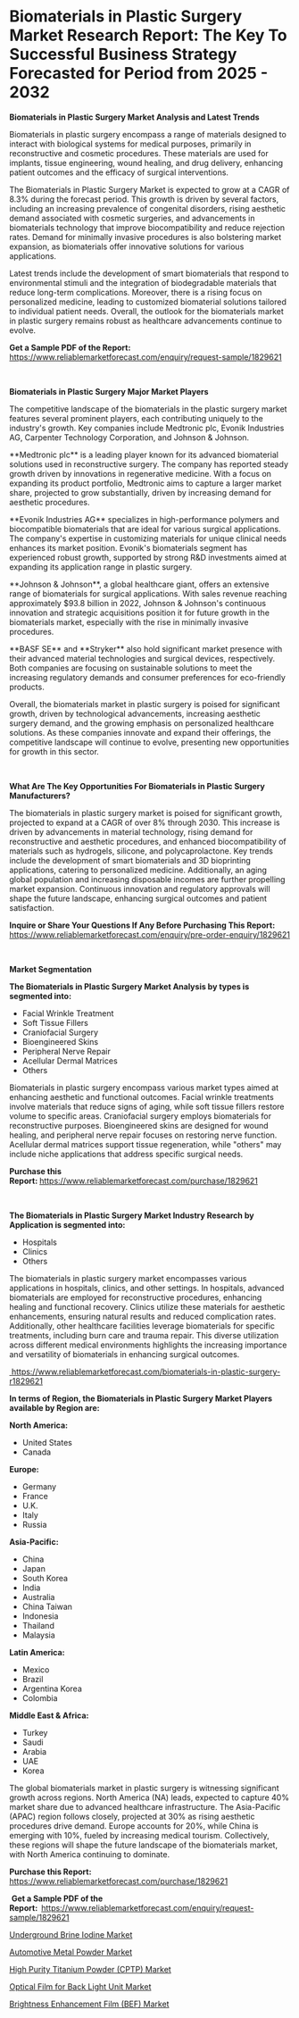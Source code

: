 <p><h1>Biomaterials in Plastic Surgery Market Research Report: The Key To Successful Business Strategy Forecasted for Period from 2025 - 2032</h1></p><p><strong>Biomaterials in Plastic Surgery Market Analysis and Latest Trends</strong></p>
<p><p>Biomaterials in plastic surgery encompass a range of materials designed to interact with biological systems for medical purposes, primarily in reconstructive and cosmetic procedures. These materials are used for implants, tissue engineering, wound healing, and drug delivery, enhancing patient outcomes and the efficacy of surgical interventions.</p><p>The Biomaterials in Plastic Surgery Market is expected to grow at a CAGR of 8.3% during the forecast period. This growth is driven by several factors, including an increasing prevalence of congenital disorders, rising aesthetic demand associated with cosmetic surgeries, and advancements in biomaterials technology that improve biocompatibility and reduce rejection rates. Demand for minimally invasive procedures is also bolstering market expansion, as biomaterials offer innovative solutions for various applications.</p><p>Latest trends include the development of smart biomaterials that respond to environmental stimuli and the integration of biodegradable materials that reduce long-term complications. Moreover, there is a rising focus on personalized medicine, leading to customized biomaterial solutions tailored to individual patient needs. Overall, the outlook for the biomaterials market in plastic surgery remains robust as healthcare advancements continue to evolve.</p></p>
<p><strong>Get a Sample PDF of the Report:&nbsp;</strong> <a href="https://www.reliablemarketforecast.com/enquiry/request-sample/1829621?utm_campaign=1134&utm_medium=2&utm_source=Github&utm_content=ia&utm_term=03042025&utm_id=biomaterials-in-plastic-surgery">https://www.reliablemarketforecast.com/enquiry/request-sample/1829621</a></p>
<p>&nbsp;</p>
<p><strong>Biomaterials in Plastic Surgery Major Market Players</strong></p>
<p><p>The competitive landscape of the biomaterials in the plastic surgery market features several prominent players, each contributing uniquely to the industry's growth. Key companies include Medtronic plc, Evonik Industries AG, Carpenter Technology Corporation, and Johnson & Johnson.</p><p>**Medtronic plc** is a leading player known for its advanced biomaterial solutions used in reconstructive surgery. The company has reported steady growth driven by innovations in regenerative medicine. With a focus on expanding its product portfolio, Medtronic aims to capture a larger market share, projected to grow substantially, driven by increasing demand for aesthetic procedures.</p><p>**Evonik Industries AG** specializes in high-performance polymers and biocompatible biomaterials that are ideal for various surgical applications. The company's expertise in customizing materials for unique clinical needs enhances its market position. Evonik's biomaterials segment has experienced robust growth, supported by strong R&D investments aimed at expanding its application range in plastic surgery.</p><p>**Johnson & Johnson**, a global healthcare giant, offers an extensive range of biomaterials for surgical applications. With sales revenue reaching approximately $93.8 billion in 2022, Johnson & Johnson's continuous innovation and strategic acquisitions position it for future growth in the biomaterials market, especially with the rise in minimally invasive procedures.</p><p>**BASF SE** and **Stryker** also hold significant market presence with their advanced material technologies and surgical devices, respectively. Both companies are focusing on sustainable solutions to meet the increasing regulatory demands and consumer preferences for eco-friendly products.</p><p>Overall, the biomaterials market in plastic surgery is poised for significant growth, driven by technological advancements, increasing aesthetic surgery demand, and the growing emphasis on personalized healthcare solutions. As these companies innovate and expand their offerings, the competitive landscape will continue to evolve, presenting new opportunities for growth in this sector.</p></p>
<p>&nbsp;</p>
<p><strong>What Are The Key Opportunities For Biomaterials in Plastic Surgery Manufacturers?</strong></p>
<p><p>The biomaterials in plastic surgery market is poised for significant growth, projected to expand at a CAGR of over 8% through 2030. This increase is driven by advancements in material technology, rising demand for reconstructive and aesthetic procedures, and enhanced biocompatibility of materials such as hydrogels, silicone, and polycaprolactone. Key trends include the development of smart biomaterials and 3D bioprinting applications, catering to personalized medicine. Additionally, an aging global population and increasing disposable incomes are further propelling market expansion. Continuous innovation and regulatory approvals will shape the future landscape, enhancing surgical outcomes and patient satisfaction.</p></p>
<p><strong>Inquire or Share Your Questions If Any Before Purchasing This Report:</strong> <a href="https://www.reliablemarketforecast.com/enquiry/pre-order-enquiry/1829621?utm_campaign=1134&utm_medium=2&utm_source=Github&utm_content=ia&utm_term=03042025&utm_id=biomaterials-in-plastic-surgery">https://www.reliablemarketforecast.com/enquiry/pre-order-enquiry/1829621</a></p>
<p>&nbsp;</p>
<p><strong>Market Segmentation</strong></p>
<p><strong>The Biomaterials in Plastic Surgery Market Analysis by types is segmented into:</strong></p>
<p><ul><li>Facial Wrinkle Treatment</li><li>Soft Tissue Fillers</li><li>Craniofacial Surgery</li><li>Bioengineered Skins</li><li>Peripheral Nerve Repair</li><li>Acellular Dermal Matrices</li><li>Others</li></ul></p>
<p><p>Biomaterials in plastic surgery encompass various market types aimed at enhancing aesthetic and functional outcomes. Facial wrinkle treatments involve materials that reduce signs of aging, while soft tissue fillers restore volume to specific areas. Craniofacial surgery employs biomaterials for reconstructive purposes. Bioengineered skins are designed for wound healing, and peripheral nerve repair focuses on restoring nerve function. Acellular dermal matrices support tissue regeneration, while "others" may include niche applications that address specific surgical needs.</p></p>
<p><strong>Purchase this Report:&nbsp;</strong><a href="https://www.reliablemarketforecast.com/purchase/1829621?utm_campaign=1134&utm_medium=2&utm_source=Github&utm_content=ia&utm_term=03042025&utm_id=biomaterials-in-plastic-surgery">https://www.reliablemarketforecast.com/purchase/1829621</a></p>
<p>&nbsp;</p>
<p><strong>The Biomaterials in Plastic Surgery Market Industry Research by Application is segmented into:</strong></p>
<p><ul><li>Hospitals</li><li>Clinics</li><li>Others</li></ul></p>
<p><p>The biomaterials in plastic surgery market encompasses various applications in hospitals, clinics, and other settings. In hospitals, advanced biomaterials are employed for reconstructive procedures, enhancing healing and functional recovery. Clinics utilize these materials for aesthetic enhancements, ensuring natural results and reduced complication rates. Additionally, other healthcare facilities leverage biomaterials for specific treatments, including burn care and trauma repair. This diverse utilization across different medical environments highlights the increasing importance and versatility of biomaterials in enhancing surgical outcomes.</p></p>
<p><a href="https://www.reliablemarketforecast.com/biomaterials-in-plastic-surgery-r1829621?utm_campaign=1134&utm_medium=2&utm_source=Github&utm_content=ia&utm_term=03042025&utm_id=biomaterials-in-plastic-surgery">&nbsp;https://www.reliablemarketforecast.com/biomaterials-in-plastic-surgery-r1829621</a></p>
<p><strong>In terms of Region, the Biomaterials in Plastic Surgery Market Players available by Region are:</strong></p>
<p>
    <p> <strong> North America: </strong>
        <ul>
            <li>United States</li>
            <li>Canada</li>
        </ul>
        </p> 
    <p> <strong> Europe: </strong>
        <ul>
            <li>Germany</li>
            <li>France</li>
            <li>U.K.</li>
            <li>Italy</li>
            <li>Russia</li>
        </ul>
        </p> 
    <p> <strong> Asia-Pacific: </strong>
        <ul>
            <li>China</li>
            <li>Japan</li>
            <li>South Korea</li>
            <li>India</li>
            <li>Australia</li>
            <li>China Taiwan</li>
            <li>Indonesia</li>
            <li>Thailand</li>
            <li>Malaysia</li>
        </ul>
        </p> 
    <p> <strong> Latin America: </strong>
        <ul>
            <li>Mexico</li>
            <li>Brazil</li>
            <li>Argentina Korea</li>
            <li>Colombia</li>
        </ul>
        </p> 
    <p> <strong> Middle East & Africa: </strong>
        <ul>
            <li>Turkey</li>
            <li>Saudi</li>
            <li>Arabia</li>
            <li>UAE</li>
            <li>Korea</li>
        </ul>
    </p>
    </p>
<p><p>The global biomaterials market in plastic surgery is witnessing significant growth across regions. North America (NA) leads, expected to capture 40% market share due to advanced healthcare infrastructure. The Asia-Pacific (APAC) region follows closely, projected at 30% as rising aesthetic procedures drive demand. Europe accounts for 20%, while China is emerging with 10%, fueled by increasing medical tourism. Collectively, these regions will shape the future landscape of the biomaterials market, with North America continuing to dominate.</p></p>
<p><strong>Purchase this Report: </strong><a href="https://www.reliablemarketforecast.com/purchase/1829621?utm_campaign=1134&utm_medium=2&utm_source=Github&utm_content=ia&utm_term=03042025&utm_id=biomaterials-in-plastic-surgery">https://www.reliablemarketforecast.com/purchase/1829621</a></p>
<p>&nbsp;<strong>Get a Sample PDF of the Report:&nbsp;&nbsp;</strong><a href="https://www.reliablemarketforecast.com/enquiry/request-sample/1829621?utm_campaign=1134&utm_medium=2&utm_source=Github&utm_content=ia&utm_term=03042025&utm_id=biomaterials-in-plastic-surgery">https://www.reliablemarketforecast.com/enquiry/request-sample/1829621</a></p>
<p><strong></strong></p>
<p><p><a href="https://github.com/kelttnandan9/Market-Research-Report-List-1/blob/main/underground-brine-iodine-market.md?utm_campaign=1134&utm_medium=2&utm_source=Github&utm_content=ia&utm_term=03042025&utm_id=biomaterials-in-plastic-surgery">Underground Brine Iodine Market</a></p><p><a href="https://github.com/romeoacuffap/Market-Research-Report-List-1/blob/main/automotive-metal-powder-market.md?utm_campaign=1134&utm_medium=2&utm_source=Github&utm_content=ia&utm_term=03042025&utm_id=biomaterials-in-plastic-surgery">Automotive Metal Powder Market</a></p><p><a href="https://github.com/klinzenisaa/Market-Research-Report-List-1/blob/main/high-purity-titanium-powder-cptp-market.md?utm_campaign=1134&utm_medium=2&utm_source=Github&utm_content=ia&utm_term=03042025&utm_id=biomaterials-in-plastic-surgery">High Purity Titanium Powder (CPTP) Market</a></p><p><a href="https://github.com/goreabeeran/Market-Research-Report-List-1/blob/main/optical-film-for-back-light-unit-market.md?utm_campaign=1134&utm_medium=2&utm_source=Github&utm_content=ia&utm_term=03042025&utm_id=biomaterials-in-plastic-surgery">Optical Film for Back Light Unit Market</a></p><p><a href="https://github.com/prumrupear/Market-Research-Report-List-1/blob/main/brightness-enhancement-film-bef-market.md?utm_campaign=1134&utm_medium=2&utm_source=Github&utm_content=ia&utm_term=03042025&utm_id=biomaterials-in-plastic-surgery">Brightness Enhancement Film (BEF) Market</a></p></p>